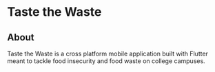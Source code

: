 # Taste the Waste

## About

Taste the Waste is a cross platform mobile application built with Flutter meant to tackle food insecurity and food waste on college campuses.